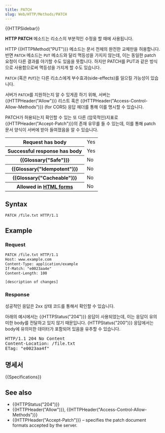 ```yaml
---
title: PATCH
slug: Web/HTTP/Methods/PATCH
---
```


{{HTTPSidebar}}

**HTTP PATCH** 메소드는 리소스의 부분적인 수정을 할 때에 사용됩니다.

HTTP {{HTTPMethod("PUT")}} 메소드는 문서 전체의 완전한 교체만을 허용합니다. 반면 `PATCH` 메소드는 `PUT` 메소드와 달리 멱등성을 가지지 않는데, 이는 동일한 patch 요청이 다른 결과를 야기할 수도 있음을 뜻합니다. 하지만 PATCH를 PUT과 같은 방식으로 사용함으로써 멱등성을 가지게 할 수도 있습니다.

`PATCH` (혹은 `PUT`)는 다른 리소스에게 부수효과(side-effects)를 일으킬 가능성이 있습니다.

서버가 `PATCH`를 지원하는지 알 수 있게끔 하기 위해, 서버는 {{HTTPHeader("Allow")}} 리스트 혹은 {{HTTPHeader("Access-Control-Allow-Methods")}} (for CORS) 응답 헤더를 통해 이를 명시할 수 있습니다.

PATCH가 허용되는지 확인할 수 있는 또 다른 (암묵적인)지표로 {{HTTPHeader("Accept-Patch")}}의 존재 유무를 들 수 있는데, 이를 통해 patch 문서 양식이 서버에 받아 들여졌음을 알 수 있습니다.

<table class="properties">
  <tbody>
    <tr>
      <th scope="row">Request has body</th>
      <td>Yes</td>
    </tr>
    <tr>
      <th scope="row">Successful response has body</th>
      <td>Yes</td>
    </tr>
    <tr>
      <th scope="row">{{Glossary("Safe")}}</th>
      <td>No</td>
    </tr>
    <tr>
      <th scope="row">{{Glossary("Idempotent")}}</th>
      <td>No</td>
    </tr>
    <tr>
      <th scope="row">{{Glossary("Cacheable")}}</th>
      <td>No</td>
    </tr>
    <tr>
      <th scope="row">
        Allowed in <a href="/en-US/docs/Web/Guide/HTML/Forms">HTML forms</a>
      </th>
      <td>No</td>
    </tr>
  </tbody>
</table>

## Syntax

```
PATCH /file.txt HTTP/1.1
```

## Example

### Request

```html
PATCH /file.txt HTTP/1.1
Host: www.example.com
Content-Type: application/example
If-Match: "e0023aa4e"
Content-Length: 100

[description of changes]
```

### Response

성공적인 응답은 2xx 상태 코드를 통해서 확인할 수 있습니다.

아래의 예시에서는 {{HTTPStatus("204")}} 응답이 사용되었는데, 이는 응답이 유의미한 body를 전달하고 있지 않기 때문입니다. {HTTPStatus("200")}} 응답에서는 body에 유의미한 데이터가 포함되어 있음을 유추할 수 있습니다.

<pre class="newpage notranslate">HTTP/1.1 204 No Content
Content-Location: /file.txt
ETag: "e0023aa4f"</pre>

## 명세서

{{Specifications}}

## See also

- {{HTTPStatus("204")}}
- {{HTTPHeader("Allow")}}, {{HTTPHeader("Access-Control-Allow-Methods")}}
- {{HTTPHeader("Accept-Patch")}} – specifies the patch document formats accepted by the server.
